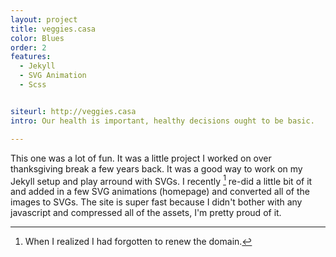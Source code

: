 ```yaml
---
layout: project
title: veggies.casa
color: Blues
order: 2
features:
  - Jekyll
  - SVG Animation
  - Scss


siteurl: http://veggies.casa
intro: Our health is important, healthy decisions ought to be basic.

---
```


This one was a lot of fun. It was a little project I worked on over thanksgiving break a few years back. It was a good way to work on my Jekyll setup and play arround with SVGs. I recently [^veg-1]  re-did a little bit of it and added in a few SVG animations (homepage) and converted all of the images to SVGs. The site is super fast because I didn't bother with any javascript and compressed all of the assets, I'm pretty proud of it.


[^veg-1]: When I realized I had forgotten to renew the domain.